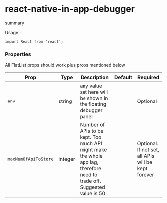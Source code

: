# react-native-in-app-debugger

summary


Usage :

```
import React from 'react';

```


### Properties

All FlatList props should work plus props mentioned below

| Prop                          | Type                                                                                                 | Description                                                                                                                                                                                                                                                                                                               | Default                                                             | Required                                                                |
| ----------------------------- | ---------------------------------------------------------------------------------------------------- | ------------------------------------------------------------------------------------------------------------------------------------------------------------------------------------------------------------------------------------------------------------------------------------------------------------------------- | ------------------------------------------------------------------- | ----------------------------------------------------------------------- |
| `env`                  | string                                                                                              | any value set here will be shown in the floating debugger panel                                                                                                                                                                                                                                                     |                                                                 | Optional                                                                |
| `maxNumOfApiToStore`                  | integer                                                                                              | Number of APIs to be kept. Too much API might make the whole app lag, therefore need to trade off. Suggested value is 50                                                                                                                                                                                                                                                     |                                                                 | Optional. If not set, all APIs will be kept forever                                                                |

